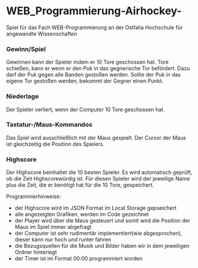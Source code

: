 # WEB_Programmierung-Airhockey-
Spiel für das Fach WEB-Programmierung an der Ostfalia Hochschule für angewandte Wissenschaften

### Gewinn/Spiel
Gewinnen kann der Spieler indem er 10 Tore geschossen hat. Tore schießen, kann er wenn er den Puk in das gegnerische Tor befördert. Dazu darf der Puk gegen alle Banden gestoßen werden. Sollte der Puk in das eigene Tor gestoßen werden, bekommt der Gegner einen Punkt.

### Niederlage
Der Spieler verliert, wenn der Computer 10 Tore geschossen hat.

### Tastatur-/Maus-Kommandos
Das Spiel wird ausschließlich mit der Maus gespielt. Der Cursor der Maus ist gleichzeitig die Position des Spielers.

### Highscore
Der Highscore beinhaltet die 10 besten Spieler. Es wird automatisch geprüft, ob die Zeit Highscorewürdig ist. Für diesen Spieler wird der jeweilige Name plus die Zeit, die er benötigt hat für die 10 Tore, gespeichert.


Programmierhinweise:
- der Highscore wird im JSON Format im Local Storage gepseichert
- alle angezeigten Grafiken, werden im Code gezeichnet
- der Player wird über die Maus gesteuert und somit wird die Position der Maus im Spiel immer abgefragt
- der Computer ist sehr rudimentär implementiert(wie abgesprochen), dieser kann nur hoch und runter fahren
- die Bezugsquellen für die Musik und Bilder haben wir in dem jeweiligen Ordner hinterlegt
- der Timer ist im Format 00:00 programmiert worden
